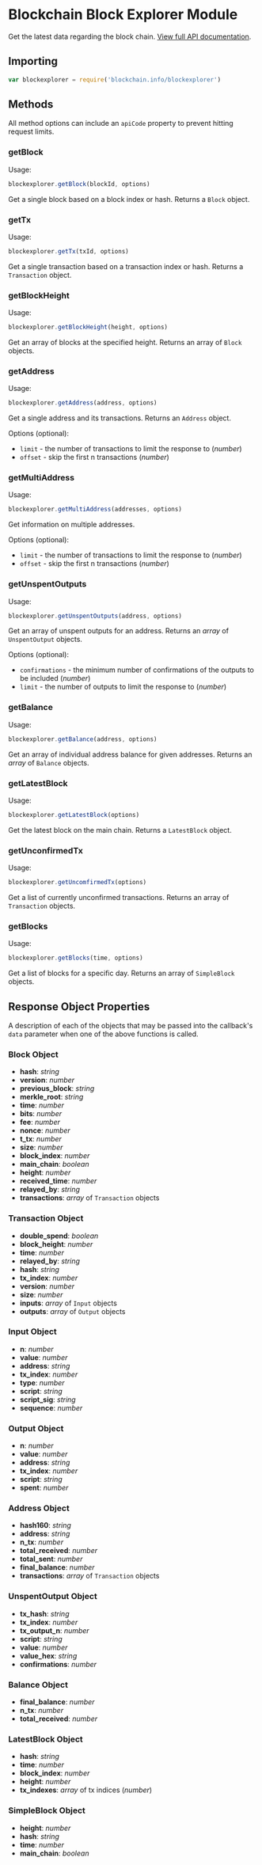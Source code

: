 # Blockchain Block Explorer Module

Get the latest data regarding the block chain. [View full API documentation](https://blockchain.info/api/blockchain_api).

## Importing

```js
var blockexplorer = require('blockchain.info/blockexplorer')
```

## Methods

All method options can include an `apiCode` property to prevent hitting request limits.

### getBlock

Usage:

```js
blockexplorer.getBlock(blockId, options)
```

Get a single block based on a block index or hash. Returns a `Block` object.

### getTx

Usage:

```js
blockexplorer.getTx(txId, options)
```

Get a single transaction based on a transaction index or hash. Returns a `Transaction` object.

### getBlockHeight

Usage:

```js
blockexplorer.getBlockHeight(height, options)
```

Get an array of blocks at the specified height. Returns an array of `Block` objects.

### getAddress

Usage:

```js
blockexplorer.getAddress(address, options)
```

Get a single address and its transactions. Returns an `Address` object.

Options (optional):

* `limit` - the number of transactions to limit the response to (*number*)
* `offset` - skip the first n transactions (*number*)

### getMultiAddress

Usage:

```js
blockexplorer.getMultiAddress(addresses, options)
```

Get information on multiple addresses.

Options (optional):

* `limit` - the number of transactions to limit the response to (*number*)
* `offset` - skip the first n transactions (*number*)

### getUnspentOutputs

Usage:

```js
blockexplorer.getUnspentOutputs(address, options)
```

Get an array of unspent outputs for an address. Returns an *array* of `UnspentOutput` objects.

Options (optional):

* `confirmations` - the minimum number of confirmations of the outputs to be included (*number*)
* `limit` - the number of outputs to limit the response to (*number*)

### getBalance

Usage:

```js
blockexplorer.getBalance(address, options)
```

Get an array of individual address balance for given addresses. Returns an *array* of `Balance` objects.

### getLatestBlock

Usage:

```js
blockexplorer.getLatestBlock(options)
```

Get the latest block on the main chain. Returns a `LatestBlock` object.

### getUnconfirmedTx

Usage:

```js
blockexplorer.getUncomfirmedTx(options)
```

Get a list of currently unconfirmed transactions. Returns an array of `Transaction` objects.

### getBlocks

Usage:

```js
blockexplorer.getBlocks(time, options)
```

Get a list of blocks for a specific day. Returns an array of `SimpleBlock` objects.

## Response Object Properties

A description of each of the objects that may be passed into the callback's `data` parameter when one of the above functions is called.

### Block Object

* **hash**: *string*
* **version**: *number*
* **previous_block**: *string*
* **merkle_root**: *string*
* **time**: *number*
* **bits**: *number*
* **fee**: *number*
* **nonce**: *number*
* **t_tx**: *number*
* **size**: *number*
* **block_index**: *number*
* **main_chain**: *boolean*
* **height**: *number*
* **received_time**: *number*
* **relayed_by**: *string*
* **transactions**: *array* of `Transaction` objects

### Transaction Object

* **double_spend**: *boolean*
* **block_height**: *number*
* **time**: *number*
* **relayed_by**: *string*
* **hash**: *string*
* **tx_index**: *number*
* **version**: *number*
* **size**: *number*
* **inputs**: *array* of `Input` objects
* **outputs**: *array* of `Output` objects

### Input Object

* **n**: *number*
* **value**: *number*
* **address**: *string*
* **tx_index**: *number*
* **type**: *number*
* **script**: *string*
* **script_sig**: *string*
* **sequence**: *number*

### Output Object

* **n**: *number*
* **value**: *number*
* **address**: *string*
* **tx_index**: *number*
* **script**: *string*
* **spent**: *number*

### Address Object

* **hash160**: *string*
* **address**: *string*
* **n_tx**: *number*
* **total_received**: *number*
* **total_sent**: *number*
* **final_balance**: *number*
* **transactions**: *array* of `Transaction` objects

### UnspentOutput Object

* **tx_hash**: *string*
* **tx_index**: *number*
* **tx_output_n**: *number*
* **script**: *string*
* **value**: *number*
* **value_hex**: *string*
* **confirmations**: *number*

### Balance Object
* **final_balance**: *number*
* **n_tx**: *number*
* **total_received**: *number*

### LatestBlock Object

* **hash**: *string*
* **time**: *number*
* **block_index**: *number*
* **height**: *number*
* **tx_indexes**: *array* of tx indices (*number*)

### SimpleBlock Object

* **height**: *number*
* **hash**: *string*
* **time**: *number*
* **main_chain**: *boolean*
